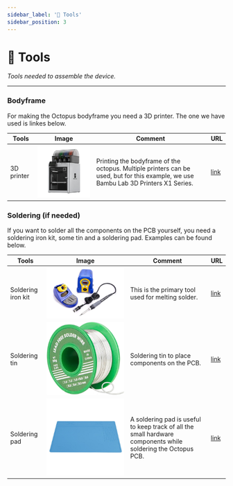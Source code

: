 ```yaml
---
sidebar_label: '🧰 Tools'
sidebar_position: 3
---
```


# 🧰 Tools

_Tools needed to assemble the device._

---

### Bodyframe

For making the Octopus bodyframe you need a 3D printer. The one we have used is linkes below. 

| **Tools** | **Image** | **Comment** | **URL**|
|-----------------|-----------------|-----------------|-----------------|
| 3D printer | ![Bambu](../../static/img/electronics/printerbambu.jpeg) | Printing the bodyframe of the octopus. Multiple printers can be used, but for this example, we use Bambu Lab 3D Printers X1 Series. | [link](https://bambulab.com/en-eu/x1) |


### Soldering (if needed)


If you want to solder all the components on the PCB yourself, you need a soldering iron kit, some tin and a soldering pad. Examples can be found below.


| **Tools** | **Image** | **Comment** | **URL**|
|-----------------|-----------------|-----------------|-----------------|
| Soldering iron kit | ![Soldering iron kit](../../static/img/electronics/soldering.jpg) | This is the primary tool used for melting solder. |  [link](https://www.amazon.com/Hakko-FX888D-23BY-Digital-Soldering-Station/dp/B00ANZRT4M/) |
| Soldering tin | ![Soldering iron example](../../static/img/solderingiron.jpg) | Soldering tin to place components on the PCB. | [link](https://www.amazon.nl/s?k=soldeertin&crid=WE36WZIBAFQB&sprefix=soldeertin%2Caps%2C125&ref=nb_sb_ss_ts-doa-p_2_10) | 
| Soldering pad | ![Soldering pad example](../../static/img/solderingpad.jpg) | A soldering pad is useful to keep track of all the small hardware components while soldering the Octopus PCB. | [link](https://www.amazon.nl/-/en/Soldering-soldering-resistant-magnetic-insulation/dp/B07P11QZ2G) |



